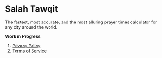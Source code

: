 # Salah Tawqit
The fastest, most accurate, and the most alluring prayer times calculator for any city around the world.

**Work in Progress**

1. [Privacy Policy](https://devshot-dotcom.github.io/salah-tawqit/privacy-policy)
2. [Terms of Service](https://devshot-dotcom.github.io/salah-tawqit/terms-of-service)
